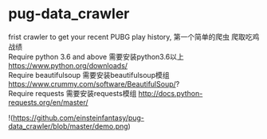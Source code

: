 # pug-data_crawler
frist crawler to get your recent PUBG play history, 第一个简单的爬虫 爬取吃鸡战绩   
Require python 3.6 and above 需要安装python3.6以上 https://www.python.org/downloads/                
Require beautifulsoup 需要安装beautifulsoup模组 https://www.crummy.com/software/BeautifulSoup/?       
Require requests 需要安装requests模组 http://docs.python-requests.org/en/master/       





!(https://github.com/einsteinfantasy/pug-data_crawler/blob/master/demo.png)
